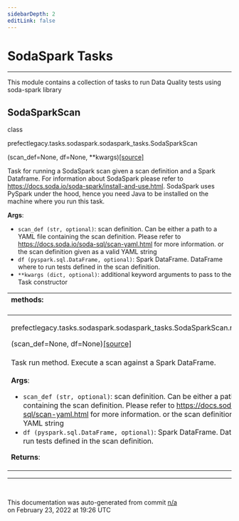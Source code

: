 ```yaml
---
sidebarDepth: 2
editLink: false
---
```

# SodaSpark Tasks
---
This module contains a collection of tasks to run Data Quality tests using soda-spark library
 ## SodaSparkScan
 <div class='class-sig' id='prefect-tasks-sodaspark-sodaspark-tasks-sodasparkscan'><p class="prefect-sig">class </p><p class="prefect-class">prefectlegacy.tasks.sodaspark.sodaspark_tasks.SodaSparkScan</p>(scan_def=None, df=None, **kwargs)<span class="source"><a href="https://github.com/PrefectHQ/prefect/blob/master/src/prefectlegacy/tasks/sodaspark/sodaspark_tasks.py#L7">[source]</a></span></div>

Task for running a SodaSpark scan given a scan definition and a Spark Dataframe. For information about SodaSpark please refer to https://docs.soda.io/soda-spark/install-and-use.html. SodaSpark uses PySpark under the hood, hence you need Java to be installed on the machine where you run this task.

**Args**:     <ul class="args"><li class="args">`scan_def (str, optional)`: scan definition.       Can be either a path to a YAML file containing the scan definition.       Please refer to https://docs.soda.io/soda-sql/scan-yaml.html for more information.       or the scan definition given as a valid YAML string     </li><li class="args">`df (pyspark.sql.DataFrame, optional)`: Spark DataFrame.       DataFrame where to run tests defined in the scan definition.     </li><li class="args">`**kwargs (dict, optional)`: additional keyword arguments to pass to the         Task constructor</li></ul>

|methods: &nbsp;&nbsp;&nbsp;&nbsp;&nbsp;&nbsp;&nbsp;&nbsp;&nbsp;&nbsp;&nbsp;&nbsp;&nbsp;&nbsp;&nbsp;&nbsp;&nbsp;&nbsp;&nbsp;&nbsp;&nbsp;&nbsp;&nbsp;&nbsp;&nbsp;&nbsp;&nbsp;&nbsp;&nbsp;&nbsp;&nbsp;&nbsp;&nbsp;&nbsp;&nbsp;&nbsp;&nbsp;&nbsp;&nbsp;&nbsp;&nbsp;&nbsp;&nbsp;&nbsp;&nbsp;&nbsp;&nbsp;&nbsp;&nbsp;&nbsp;&nbsp;&nbsp;&nbsp;&nbsp;&nbsp;&nbsp;&nbsp;&nbsp;&nbsp;&nbsp;&nbsp;&nbsp;&nbsp;&nbsp;&nbsp;&nbsp;&nbsp;&nbsp;&nbsp;&nbsp;&nbsp;&nbsp;&nbsp;&nbsp;&nbsp;&nbsp;&nbsp;&nbsp;&nbsp;&nbsp;&nbsp;&nbsp;&nbsp;&nbsp;&nbsp;&nbsp;&nbsp;&nbsp;&nbsp;&nbsp;&nbsp;&nbsp;&nbsp;&nbsp;&nbsp;&nbsp;&nbsp;&nbsp;&nbsp;&nbsp;&nbsp;&nbsp;&nbsp;&nbsp;&nbsp;&nbsp;&nbsp;&nbsp;&nbsp;&nbsp;&nbsp;&nbsp;&nbsp;&nbsp;&nbsp;&nbsp;&nbsp;&nbsp;&nbsp;&nbsp;&nbsp;&nbsp;&nbsp;&nbsp;&nbsp;&nbsp;&nbsp;&nbsp;&nbsp;&nbsp;&nbsp;&nbsp;&nbsp;&nbsp;&nbsp;&nbsp;&nbsp;&nbsp;&nbsp;&nbsp;&nbsp;&nbsp;&nbsp;&nbsp;&nbsp;&nbsp;&nbsp;&nbsp;&nbsp;&nbsp;|
|:----|
 | <div class='method-sig' id='prefect-tasks-sodaspark-sodaspark-tasks-sodasparkscan-run'><p class="prefect-class">prefectlegacy.tasks.sodaspark.sodaspark_tasks.SodaSparkScan.run</p>(scan_def=None, df=None)<span class="source"><a href="https://github.com/PrefectHQ/prefect/blob/master/src/prefectlegacy/tasks/sodaspark/sodaspark_tasks.py#L30">[source]</a></span></div>
<p class="methods">Task run method. Execute a scan against a Spark DataFrame.<br><br>**Args**:     <ul class="args"><li class="args">`scan_def (str, optional)`: scan definition.       Can be either a path to a YAML file containing the scan definition.       Please refer to https://docs.soda.io/soda-sql/scan-yaml.html for more information.       or the scan definition given as a valid YAML string     </li><li class="args">`df (pyspark.sql.DataFrame, optional)`: Spark DataFrame.       DataFrame where to run tests defined in the scan definition.</li></ul> **Returns**:     <ul class="args"></ul></p>|

---
<br>


<p class="auto-gen">This documentation was auto-generated from commit <a href='https://github.com/PrefectHQ/prefect/commit/n/a'>n/a</a> </br>on February 23, 2022 at 19:26 UTC</p>